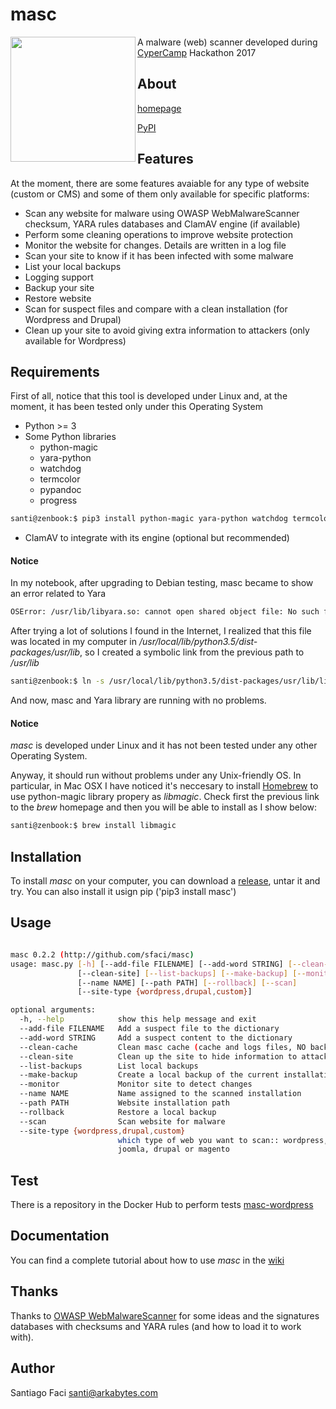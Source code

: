 # masc

<img align="left" height="200px" width="200px" src="https://www.arkabytes.com/img/masc.jpg">

A malware (web) scanner developed during [CyperCamp](http://www.cybercamp.es) Hackathon 2017

## About

[homepage](https://sfaci.github.io/masc)

[PyPI](https://pypi.python.org/pypi/masc)

## Features

At the moment, there are some features avaiable for any type of website (custom or CMS)  and some of them only available for specific
platforms:

* Scan any website for malware using OWASP WebMalwareScanner checksum, YARA rules databases and ClamAV engine (if available)
* Perform some cleaning operations to improve website protection
* Monitor the website for changes. Details are written in a log file
* Scan your site to know if it has been infected with some malware
* List your local backups
* Logging support
* Backup your site
* Restore website
* Scan for suspect files and compare with a clean installation (for Wordpress and Drupal)
* Clean up your site to avoid giving extra information to attackers (only available for Wordpress)

## Requirements

First of all, notice that this tool is developed under Linux and, at the moment, it has been tested only under this Operating System

* Python >= 3
* Some Python libraries
  * python-magic
  * yara-python
  * watchdog
  * termcolor
  * pypandoc
  * progress
```bash
santi@zenbook:$ pip3 install python-magic yara-python watchdog termcolor pypandoc progress
```
* ClamAV to integrate with its engine (optional but recommended)

#### Notice

In my notebook, after upgrading to Debian testing, masc became to show an error related to Yara

```bash
OSError: /usr/lib/libyara.so: cannot open shared object file: No such file or directory
```

After trying a lot of solutions I found in the Internet, I realized that this file was located in my computer in 
_/usr/local/lib/python3.5/dist-packages/usr/lib_, so I created a symbolic link from the previous path to _/usr/lib_

```bash
santi@zenbook:$ ln -s /usr/local/lib/python3.5/dist-packages/usr/lib/libyara.so /usr/lib/libyara.so
```

And now, masc and Yara library are running with no problems.

#### Notice

_masc_ is developed under Linux and it has not been tested under any other Operating System.

Anyway, it should run without problems under any Unix-friendly OS. In particular, in Mac OSX I have noticed it's neccesary to install
[Homebrew](https://brew.sh) to use python-magic library propery as _libmagic_. Check first the previous link to the _brew_ homepage and then
you will be able to install as I show below:

```bash
santi@zenbook:$ brew install libmagic
```

## Installation

To install _masc_ on your computer, you can download a [release](https://github.com/sfaci/masc/releases), untar it and try.
You can also install it usign pip ('pip3 install masc')

## Usage

```bash

masc 0.2.2 (http://github.com/sfaci/masc)
usage: masc.py [-h] [--add-file FILENAME] [--add-word STRING] [--clean-cache]
               [--clean-site] [--list-backups] [--make-backup] [--monitor]
               [--name NAME] [--path PATH] [--rollback] [--scan]
               [--site-type {wordpress,drupal,custom}]

optional arguments:
  -h, --help            show this help message and exit
  --add-file FILENAME   Add a suspect file to the dictionary
  --add-word STRING     Add a suspect content to the dictionary
  --clean-cache         Clean masc cache (cache and logs files, NO backups)
  --clean-site          Clean up the site to hide information to attackers
  --list-backups        List local backups
  --make-backup         Create a local backup of the current installation
  --monitor             Monitor site to detect changes
  --name NAME           Name assigned to the scanned installation
  --path PATH           Website installation path
  --rollback            Restore a local backup
  --scan                Scan website for malware
  --site-type {wordpress,drupal,custom}
                        which type of web you want to scan:: wordpress,
                        joomla, drupal or magento
```

## Test

There is a repository in the Docker Hub to perform tests [masc-wordpress](https://hub.docker.com/r/sfaci/masc-wordpress/)

## Documentation

You can find a complete tutorial about how to use _masc_ in the [wiki](https://github.com/sfaci/masc/wiki)

## Thanks

Thanks to [OWASP WebMalwareScanner](https://github.com/maxlabelle/WebMalwareScanner) for some ideas and the signatures databases with checksums and YARA
rules (and how to load it to work with). 

## Author

Santiago Faci <santi@arkabytes.com>
